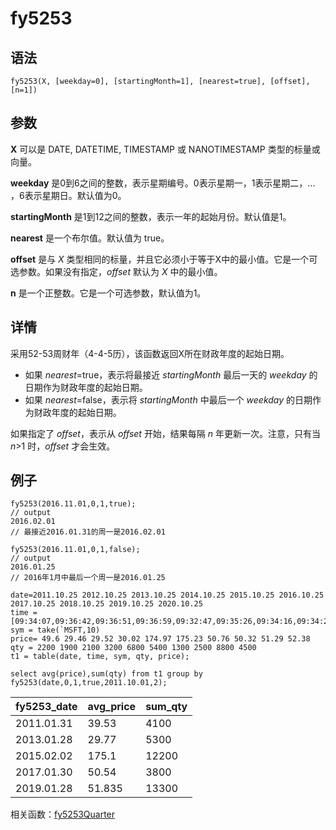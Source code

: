 # fy5253

## 语法

`fy5253(X, [weekday=0], [startingMonth=1], [nearest=true],
[offset], [n=1])`

## 参数

**X** 可以是 DATE, DATETIME, TIMESTAMP 或 NANOTIMESTAMP
类型的标量或向量。

**weekday** 是0到6之间的整数，表示星期编号。0表示星期一，1表示星期二，... ，6表示星期日。默认值为0。

**startingMonth** 是1到12之间的整数，表示一年的起始月份。默认值是1。

**nearest** 是一个布尔值。默认值为 true。

**offset** 是与 *X*
类型相同的标量，并且它必须小于等于X中的最小值。它是一个可选参数。如果没有指定，*offset* 默认为 *X* 中的最小值。

**n** 是一个正整数。它是一个可选参数，默认值为1。

## 详情

采用52-53周财年（4-4-5历），该函数返回X所在财政年度的起始日期。

* 如果 *nearest*=true，表示将最接近 *startingMonth* 最后一天的
  *weekday* 的日期作为财政年度的起始日期。
* 如果 *nearest*=false，表示将 *startingMonth* 中最后一个
  *weekday* 的日期作为财政年度的起始日期。

如果指定了 *offset*，表示从 *offset* 开始，结果每隔 *n*
年更新一次。注意，只有当 *n*>1 时，*offset* 才会生效。

## 例子

```
fy5253(2016.11.01,0,1,true);
// output
2016.02.01
// 最接近2016.01.31的周一是2016.02.01

fy5253(2016.11.01,0,1,false);
// output
2016.01.25
// 2016年1月中最后一个周一是2016.01.25

date=2011.10.25 2012.10.25 2013.10.25 2014.10.25 2015.10.25 2016.10.25 2017.10.25 2018.10.25 2019.10.25 2020.10.25
time = [09:34:07,09:36:42,09:36:51,09:36:59,09:32:47,09:35:26,09:34:16,09:34:26,09:38:12,09:38:13]
sym = take(`MSFT,10)
price= 49.6 29.46 29.52 30.02 174.97 175.23 50.76 50.32 51.29 52.38
qty = 2200 1900 2100 3200 6800 5400 1300 2500 8800 4500
t1 = table(date, time, sym, qty, price);

select avg(price),sum(qty) from t1 group by fy5253(date,0,1,true,2011.10.01,2);
```

| fy5253\_date | avg\_price | sum\_qty |
| --- | --- | --- |
| 2011.01.31 | 39.53 | 4100 |
| 2013.01.28 | 29.77 | 5300 |
| 2015.02.02 | 175.1 | 12200 |
| 2017.01.30 | 50.54 | 3800 |
| 2019.01.28 | 51.835 | 13300 |

相关函数：[fy5253Quarter](fy5253Quarter.md)

